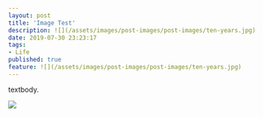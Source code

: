 ```yaml
---
layout: post
title: 'Image Test'
description: ![](/assets/images/post-images/post-images/ten-years.jpg)
date: 2019-07-30 23:23:17
tags: 
- Life
published: true
feature: ![](/assets/images/post-images/post-images/ten-years.jpg)
---
```

textbody.


![](/assets/images/post-images/post-images/ten-years.jpg)